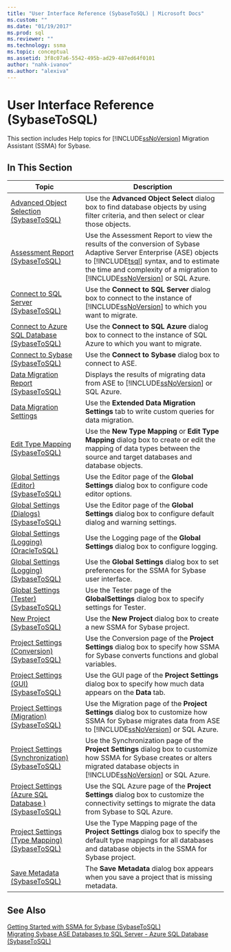 ```yaml
---
title: "User Interface Reference (SybaseToSQL) | Microsoft Docs"
ms.custom: ""
ms.date: "01/19/2017"
ms.prod: sql
ms.reviewer: ""
ms.technology: ssma
ms.topic: conceptual
ms.assetid: 3f8c07a6-5542-495b-ad29-487ed64f0101
author: "nahk-ivanov"
ms.author: "alexiva"
---
```

# User Interface Reference (SybaseToSQL)
This section includes Help topics for [!INCLUDE[ssNoVersion](../../includes/ssnoversion-md.md)] Migration Assistant (SSMA) for Sybase.  
  
## In This Section  
  
|Topic|Description|  
|---------|---------------|  
|[Advanced Object Selection &#40;SybaseToSQL&#41;](../../ssma/sybase/advanced-object-selection-sybasetosql.md)|Use the **Advanced Object Select** dialog box to find database objects by using filter criteria, and then select or clear those objects.|  
|[Assessment Report &#40;SybaseToSQL&#41;](../../ssma/sybase/assessment-report-sybasetosql.md)|Use the Assessment Report to view the results of the conversion of Sybase Adaptive Server Enterprise (ASE) objects to [!INCLUDE[tsql](../../includes/tsql-md.md)] syntax, and to estimate the time and complexity of a migration to [!INCLUDE[ssNoVersion](../../includes/ssnoversion-md.md)] or SQL Azure.|  
|[Connect to SQL Server &#40;SybaseToSQL&#41;](../../ssma/sybase/connect-to-sql-server-sybasetosql.md)|Use the **Connect to SQL Server** dialog box to connect to the instance of [!INCLUDE[ssNoVersion](../../includes/ssnoversion-md.md)] to which you want to migrate.|  
|[Connect to Azure SQL Database  &#40;SybaseToSQL&#41;](../../ssma/sybase/connect-to-azure-sql-db-sybasetosql.md)|Use the **Connect to SQL Azure** dialog box to connect to the instance of SQL Azure to which you want to migrate.|  
|[Connect to Sybase &#40;SybaseToSQL&#41;](../../ssma/sybase/connect-to-sybase-sybasetosql.md)|Use the **Connect to Sybase** dialog box to connect to ASE.|  
|[Data Migration Report &#40;SybaseToSQL&#41;](../../ssma/sybase/data-migration-report-sybasetosql.md)|Displays the results of migrating data from ASE to [!INCLUDE[ssNoVersion](../../includes/ssnoversion-md.md)] or SQL Azure.|  
|[Data Migration Settings](data-migration-settings-sybasetosql.md)|Use the **Extended Data Migration Settings** tab to write custom queries for data migration.|  
|[Edit Type Mapping &#40;SybaseToSQL&#41;](../../ssma/sybase/edit-type-mapping-sybasetosql.md)|Use the **New Type Mapping** or **Edit Type Mapping** dialog box to create or edit the mapping of data types between the source and target databases and database objects.|  
|[Global Settings &#40;Editor&#41; &#40;SybaseToSQL&#41;](../../ssma/sybase/global-settings-editor-sybasetosql.md)|Use the Editor page of the **Global Settings** dialog box to configure code editor options.|  
|[Global Settings &#40;Dialogs&#41;  &#40;SybaseToSQL&#41;](../../ssma/sybase/global-settings-dialogs-sybasetosql.md)|Use the Editor page of the **Global Settings** dialog box to configure default dialog and warning settings.|  
|[Global Settings &#40;Logging&#41; &#40;OracleToSQL&#41;](../../ssma/oracle/global-settings-logging-oracletosql.md)|Use the Logging page of the **Global Settings** dialog box to configure logging.|  
|[Global Settings &#40;Logging&#41; &#40;SybaseToSQL&#41;](../../ssma/sybase/global-settings-logging-sybasetosql.md)|Use the **Global Settings** dialog box to set preferences for the SSMA for Sybase user interface.|  
|[Global Settings &#40;Tester&#41; &#40;SybaseToSQL&#41;](../../ssma/sybase/global-settings-tester-sybasetosql.md)|Use the Tester page of the **GlobalSettings** dialog box to specify settings for Tester.|  
|[New Project &#40;SybaseToSQL&#41;](../../ssma/sybase/new-project-sybasetosql.md)|Use the **New Project** dialog box to create a new SSMA for Sybase project.|  
|[Project Settings &#40;Conversion&#41; &#40;SybaseToSQL&#41;](../../ssma/sybase/project-settings-conversion-sybasetosql.md)|Use the Conversion page of the **Project Settings** dialog box to specify how SSMA for Sybase converts functions and global variables.|  
|[Project Settings &#40;GUI&#41; &#40;SybaseToSQL&#41;](../../ssma/sybase/project-settings-gui-sybasetosql.md)|Use the GUI page of the **Project Settings** dialog box to specify how much data appears on the **Data** tab.|  
|[Project Settings &#40;Migration&#41; &#40;SybaseToSQL&#41;](../../ssma/sybase/project-settings-migration-sybasetosql.md)|Use the Migration page of the **Project Settings** dialog box to customize how SSMA for Sybase migrates data from ASE to [!INCLUDE[ssNoVersion](../../includes/ssnoversion-md.md)] or SQL Azure.|  
|[Project Settings &#40;Synchronization&#41; &#40;SybaseToSQL&#41;](../../ssma/sybase/project-settings-synchronization-sybasetosql.md)|Use the Synchronization page of the **Project Settings** dialog box to customize how SSMA for Sybase creates or alters migrated database objects in [!INCLUDE[ssNoVersion](../../includes/ssnoversion-md.md)] or SQL Azure.|  
|[Project Settings &#40;Azure SQL Database &#41; &#40;SybaseToSQL&#41;](../../ssma/sybase/project-settings-azure-sql-db-sybasetosql.md)|Use the SQL Azure page of the **Project Settings** dialog box to customize the connectivity settings to migrate the data from Sybase to SQL Azure.|  
|[Project Settings &#40;Type Mapping&#41; &#40;SybaseToSQL&#41;](../../ssma/sybase/project-settings-type-mapping-sybasetosql.md)|Use the Type Mapping page of the **Project Settings** dialog box to specify the default type mappings for all databases and database objects in the SSMA for Sybase project.|  
|[Save Metadata  &#40;SybaseToSQL&#41;](../../ssma/sybase/save-metadata-sybasetosql.md)|The **Save Metadata** dialog box appears when you save a project that is missing metadata.|  
  
## See Also  
[Getting Started with SSMA for Sybase &#40;SybaseToSQL&#41;](../../ssma/sybase/getting-started-with-ssma-for-sybase-sybasetosql.md)  
[Migrating Sybase ASE Databases to SQL Server - Azure SQL Database &#40;SybaseToSQL&#41;](../../ssma/sybase/migrating-sybase-ase-databases-to-sql-server-azure-sql-db-sybasetosql.md)  
  
